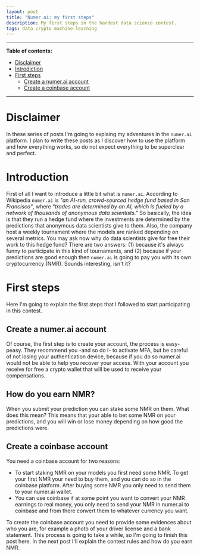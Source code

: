 ```yaml
---
layout: post
title: "Numer.ai: my first steps"
description: My first steps in the hardest data science contest.
tags: data crypto machine-learning
---
```


---
**Table of contents:**
- [Disclaimer](#disclaimer)
- [Introdiction](#introduction)
- [First steps](#first-steps)
    - [Create a numer.ai account](#create-a-numerai-account)
    - [Create a coinbase account](#create-a-coinbase-account)
---

# Disclaimer

In these series of posts I'm going to explaing my adventures in the `numer.ai` platform. I plan to write these posts as I
discover how to use the platform and how everything works, so do not expect everything to be superclear and perfect.

# Introduction

First of all I want to introduce a little bit what is `numer.ai`. According to Wikipedia `numer.ai` is 
_"an AI-run, crowd-sourced hedge fund based in San Francisco"_, where _"trades are determined by an AI, 
which is fueled by a network of thousands of anonymous data scientists."_ 
So basically, the idea is that they run a hedge fund where the investments are determined by the predictions 
that anonymous data scientists give to them. Also, the company host a weekly tournament where the models are ranked depending on several metrics.
You may ask now why do data scientists give for free their work to this hedge fund? There are two answers: 
(1) because it's always funny to participate in this kind of tournaments, and (2) because if your predictions are good
enough then `numer.ai` is going to pay you with its own cryptocurrency (NMR). Sounds interesting, isn't it?

# First steps

Here I'm going to explain the first steps that I followed to start participating in this contest.

## Create a numer.ai account

Of course, the first step is to create your account, the process is easy-peasy. They recommend you -and so do I- 
to activate MFA, but be careful of not losing your authentication device, because if you do so numer.ai would not be 
able to help you recover your access. With your account you receive for free a crypto wallet that will be used to receive your compensations.

## How do you earn NMR?

When you submit your prediction you can stake some NMR on them. What does this mean? This means that your able to bet
some NMR on your predictions, and you will win or lose money depending on how good the predictions were.

## Create a coinbase account

You need a coinbase account for two reasons:
- To start staking NMR on your models you first need some NMR. To get your first NMR your need to buy them, and you can 
do so in the coinbase platform. After buying some NMR you only need to send them to your numer.ai wallet.
- You can use coinbase if at some point you want to convert your NMR earnings to real money, you only need to send your
NMR in numer.ai to coinbase and from there convert them to whatever currency you want.

To create the coinbase account you need to provide some evidences about who you are, for example a photo of your driver
license and a bank statement. This process is going to take a while, so I'm going to finish this post here. In the next
post I'll explain the contest rules and how do you earn NMR.
